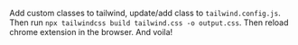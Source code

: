 Add custom classes to tailwind, update/add class to `tailwind.config.js`. Then run `npx tailwindcss build tailwind.css -o output.css`. Then reload chrome extension in the browser. And voila!
